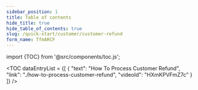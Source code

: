 ```yaml
---
sidebar_position: 1
title: Table of contents
hide_title: true
hide_table_of_contents: true
slug: /quick-start/customer/customer-refund
form_name: TfmARCF
---
```


import {TOC} from '@src/components/toc.js';

<TOC
dataEntryList = {[
{
  "text": "How To Process Customer Refund",
  "link": "./how-to-process-customer-refund",
  "videoId": "HXmKPVFmZ7c"
}
]}
/>
